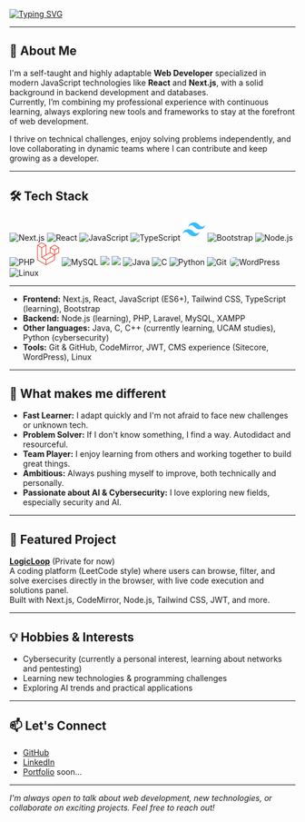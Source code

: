 [![Typing SVG](https://readme-typing-svg.demolab.com?font=Fira+Code&size=30&pause=1000&width=435&lines=%F0%9F%91%8B+Hi%2C+I'm+Toni)](https://git.io/typing-svg)

---

## 🚀 About Me

I'm a self-taught and highly adaptable **Web Developer** specialized in modern JavaScript technologies like **React** and **Next.js**, with a solid background in backend development and databases.  
Currently, I’m combining my professional experience with continuous learning, always exploring new tools and frameworks to stay at the forefront of web development.

I thrive on technical challenges, enjoy solving problems independently, and love collaborating in dynamic teams where I can contribute and keep growing as a developer.

---

## 🛠️ Tech Stack

<div align="left">
  <!-- Next.js -->
  <img src="https://cdn.jsdelivr.net/gh/devicons/devicon/icons/nextjs/nextjs-original.svg" alt="Next.js" width="40" height="40"/>
  <!-- React -->
  <img src="https://cdn.jsdelivr.net/gh/devicons/devicon/icons/react/react-original.svg" alt="React" width="40" height="40"/>
  <!-- JavaScript -->
  <img src="https://cdn.jsdelivr.net/gh/devicons/devicon/icons/javascript/javascript-original.svg" alt="JavaScript" width="40" height="40"/>
  <!-- TypeScript -->
  <img src="https://cdn.jsdelivr.net/gh/devicons/devicon/icons/typescript/typescript-original.svg" alt="TypeScript" width="40" height="40"/>
  <!-- TailwindCSS -->
  <img src="https://raw.githubusercontent.com/devicons/devicon/ca28c779441053191ff11710fe24a9e6c23690d6/icons/tailwindcss/tailwindcss-original.svg" width="40" height="40">
  <!-- Bootstrap -->
  <img src="https://cdn.jsdelivr.net/gh/devicons/devicon/icons/bootstrap/bootstrap-original.svg" alt="Bootstrap" width="40" height="40"/>
  <!-- Node.js -->
  <img src="https://cdn.jsdelivr.net/gh/devicons/devicon/icons/nodejs/nodejs-original.svg" alt="Node.js" width="40" height="40"/>
  <!-- PHP -->
  <img src="https://cdn.jsdelivr.net/gh/devicons/devicon/icons/php/php-original.svg" alt="PHP" width="40" height="40"/>
  <!-- Laravel -->
  <img src="https://raw.githubusercontent.com/devicons/devicon/ca28c779441053191ff11710fe24a9e6c23690d6/icons/laravel/laravel-original.svg" height="40" width="40">
  <!-- MySQL -->
  <img src="https://cdn.jsdelivr.net/gh/devicons/devicon/icons/mysql/mysql-original.svg" alt="MySQL" width="40" height="40"/>
  <!-- HTML -->
  <img src="https://camo.githubusercontent.com/6647554cf19482c32acc6a6a3b8bd68b845fafabd474595e7e92dead3075c3ea/68747470733a2f2f63646e2e6a7364656c6976722e6e65742f67682f64657669636f6e732f64657669636f6e2f69636f6e732f68746d6c352f68746d6c352d6f726967696e616c2e737667" width="40" data-canonical-src="https://cdn.jsdelivr.net/gh/devicons/devicon/icons/html5/html5-original.svg" style="max-width: 100%;">
<!-- CSS -->
  <img src="https://camo.githubusercontent.com/4eaf7f26830ffa4bc4c4502a24e9be29fa2796208648a805e8f610da811aeb05/68747470733a2f2f63646e2e6a7364656c6976722e6e65742f67682f64657669636f6e732f64657669636f6e2f69636f6e732f637373332f637373332d6f726967696e616c2e737667" width="40" data-canonical-src="https://cdn.jsdelivr.net/gh/devicons/devicon/icons/css3/css3-original.svg" style="max-width: 100%;">
  <!-- Java -->
  <img src="https://cdn.jsdelivr.net/gh/devicons/devicon/icons/java/java-original.svg" alt="Java" width="40" height="40"/>
  <!-- C -->
  <img src="https://cdn.jsdelivr.net/gh/devicons/devicon/icons/c/c-original.svg" alt="C" width="40" height="40"/>
  <!-- Python -->
  <img src="https://cdn.jsdelivr.net/gh/devicons/devicon/icons/python/python-original.svg" alt="Python" width="40" height="40"/>
  <!-- Git -->
  <img src="https://cdn.jsdelivr.net/gh/devicons/devicon/icons/git/git-original.svg" alt="Git" width="40" height="40"/>
  <!-- WordPress (con fondo blanco para que se vea) -->
  <img src="https://cdn.jsdelivr.net/gh/devicons/devicon/icons/wordpress/wordpress-plain.svg" alt="WordPress" width="40" height="40" style="background:white; border-radius:8px; padding:2px;"/>
  <!-- Linux -->
  <img src="https://cdn.jsdelivr.net/gh/devicons/devicon/icons/linux/linux-original.svg" alt="Linux" width="40" height="40"/>
</div>

---

- **Frontend:** Next.js, React, JavaScript (ES6+), Tailwind CSS, TypeScript (learning), Bootstrap
- **Backend:** Node.js (learning), PHP, Laravel, MySQL, XAMPP
- **Other languages:** Java, C, C++ (currently learning, UCAM studies), Python (cybersecurity)
- **Tools:** Git & GitHub, CodeMirror, JWT, CMS experience (Sitecore, WordPress), Linux

---

## 🌱 What makes me different

- **Fast Learner:** I adapt quickly and I'm not afraid to face new challenges or unknown tech.
- **Problem Solver:** If I don't know something, I find a way. Autodidact and resourceful.
- **Team Player:** I enjoy learning from others and working together to build great things.
- **Ambitious:** Always pushing myself to improve, both technically and personally.
- **Passionate about AI & Cybersecurity:** I love exploring new fields, especially security and AI.

---

## 🧩 Featured Project

**[LogicLoop](https://github.com/Cenizas13/LogicLoop)**  (Private for now) <br>
A coding platform (LeetCode style) where users can browse, filter, and solve exercises directly in the browser, with live code execution and solutions panel.  
Built with Next.js, CodeMirror, Node.js, Tailwind CSS, JWT, and more.

---

## 💡 Hobbies & Interests

- Cybersecurity (currently a personal interest, learning about networks and pentesting)
- Learning new technologies & programming challenges
- Exploring AI trends and practical applications

---

## 📫 Let's Connect

- [GitHub](https://github.com/Cenizas13)
- [LinkedIn](https://www.linkedin.com/in/antonio-candela-mira-b631262a0/)
- [Portfolio]() soon...

---

*I'm always open to talk about web development, new technologies, or collaborate on exciting projects. Feel free to reach out!*
